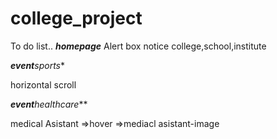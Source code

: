 # college_project

To do list..
***homepage***
Alert box
notice
college,school,institute

***event**sports**

horizontal scroll


***event**healthcare***

medical Asistant =>hover =>mediacl asistant-image
